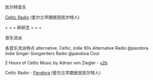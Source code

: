 
凯尔特音乐

[Celtic Radio](https://www.pandora.com/station/play/3573537912549372348) (爱尔兰早期居民凯尔特人)



= = = 碎碎念 = = =


音乐流派

各音乐流派特点
alternative, Celtic, indie
90s Alternative Radio @pandora
Indie Singer-Songwriters Radio @pandora
Cool

2 Hours of Celtic Music by Adrian von Ziegler - [y2b](https://www.youtube.com/watch?v=jiwuQ6UHMQg)

Celtic Radio - [Pandora](https://www.pandora.com/station/play/3573537912549372348) (爱尔兰早期居民凯尔特人)


